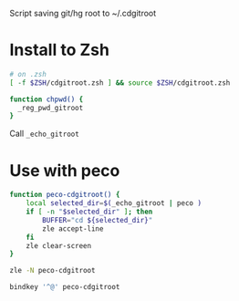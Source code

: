
Script saving git/hg root to ~/.cdgitroot

# Install to Zsh

``` sh
# on .zsh
[ -f $ZSH/cdgitroot.zsh ] && source $ZSH/cdgitroot.zsh

function chpwd() {
  _reg_pwd_gitroot
}

```
Call `_echo_gitroot`


# Use with peco

``` sh
function peco-cdgitroot() {
    local selected_dir=$(_echo_gitroot | peco )
    if [ -n "$selected_dir" ]; then
        BUFFER="cd ${selected_dir}"
        zle accept-line
    fi
    zle clear-screen
}

zle -N peco-cdgitroot

bindkey '^@' peco-cdgitroot
```

